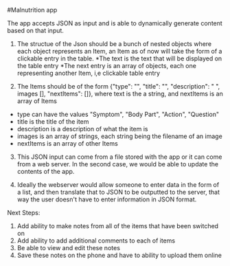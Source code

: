 #Malnutrition app

The app accepts JSON as input and is able to dynamically generate content based on that input.

1. The structue of the Json should be a bunch of nested objects where each object represents an Item, an Item as of now will take the form of a clickable entry in the table.
  *The text is the text that will be displayed on the table entry
  *The next entry is an array of objects, each one representing another Item, i,e clickable table entry


2. The Items should be of the form {"type": "", "title": "", "description": " ", images [], "nextItems": []}, where text is the a string, and nextItems is an array of Items
  * type can have the values "Symptom", "Body Part", "Action", "Question"
  * title is the title of the item
  * description is a description of what the item is
  * images is an array of strings, each string being the filename of an image
  * nextItems is an array of other Items

3. This JSON input can come from a file stored with the app or it can come from a web server. In the second case, we would be able to update the contents of the app.

4. Ideally the webserver would allow someone to enter data in the form of a list, and then translate that to JSON to be outputted to the server, that way the user doesn't have to enter information in JSON format.

Next Steps:
  1. Add ability to make notes from all of the items that have been switched on
  2. Add ability to add additional comments to each of items
  3. Be able to view and edit these notes
  4. Save these notes on the phone and have to ability to upload them online

